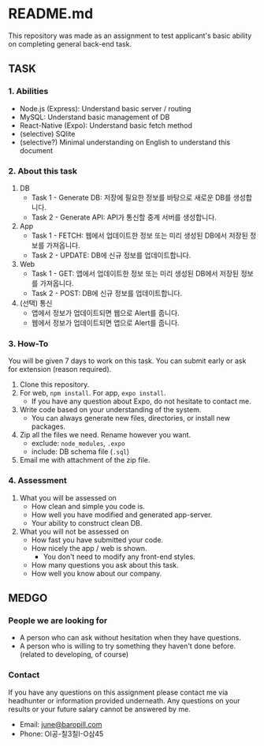 # README.md
This repository was made as an assignment to test applicant's basic ability on completing general back-end task.

## TASK
### 1. Abilities
- Node.js (Express): Understand basic server / routing
- MySQL: Understand basic management of DB
- React-Native (Expo): Understand basic fetch method
- (selective) SQlite
- (selective?) Minimal understanding on English to understand this document

### 2. About this task
1. DB
    - Task 1 - Generate DB: 저장에 필요한 정보를 바탕으로 새로운 DB를 생성합니다.
    - Task 2 - Generate API: API가 통신할 중계 서버를 생성합니다.
1. App
    - Task 1 - FETCH: 웹에서 업데이트한 정보 또는 미리 생성된 DB에서 저장된 정보를 가져옵니다.
    - Task 2 - UPDATE: DB에 신규 정보를 업데이트합니다.
1. Web
    - Task 1 - GET: 앱에서 업데이트한 정보 또는 미리 생성된 DB에서 저장된 정보를 가져옵니다.
    - Task 2 - POST: DB에 신규 정보를 업데이트합니다.
1. (선택) 통신
    - 앱에서 정보가 업데이트되면 웹으로 Alert를 줍니다.
    - 웹에서 정보가 업데이트되면 앱으로 Alert를 줍니다.

### 3. How-To
You will be given 7 days to work on this task. You can submit early or ask for extension (reason required).
1. Clone this repository.
1. For web, `npm install`. For app, `expo install`.
    - If you have any question about Expo, do not hesitate to contact me.
1. Write code based on your understanding of the system.
    - You can always generate new files, directories, or install new packages.
1. Zip all the files we need. Rename however you want.
    - exclude: `node_modules`, `.expo`
    - include: DB schema file (`.sql`)
1. Email me with attachment of the zip file.

### 4. Assessment
1. What you will be assessed on
    - How clean and simple you code is.
    - How well you have modified and generated app-server.
    - Your ability to construct clean DB.
1. What you will not be assessed on
    - How fast you have submitted your code.
    - How nicely the app / web is shown.
        - You don't need to modify any front-end styles.
    - How many questions you ask about this task.
    - How well you know about our company.

## MEDGO
### People we are looking for
- A person who can ask without hesitation when they have questions.
- A person who is willing to try something they haven't done before. (related to developing, of course)

### Contact
If you have any questions on this assignment please contact me via headhunter or information provided underneath.
Any questions on your results or your future salary cannot be answered by me.
- Email: [june@baropill.com](mailto:june@baropill.com)
- Phone: OI공-칠3칠I-O삼45